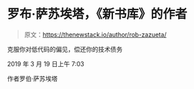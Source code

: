 # 罗布·萨苏埃塔，《新书库》的作者

> 原文：<https://thenewstack.io/author/rob-zazueta/>

克服你对低代码的偏见，偿还你的技术债务

2019 年 3 月 19 日上午 7:03

作者罗伯·萨苏埃塔